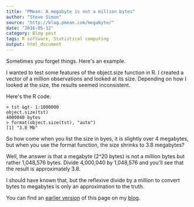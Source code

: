 ```yaml
---
title: "PMean: A megabyte is not a million bytes"
author: "Steve Simon"
source: "http://blog.pmean.com/megabyte/"
date: "2016-05-12"
category: Blog post
tags: R software, Statistical computing
output: html_document
---
```


Sometimes you forget things. Here's an example.

<!---More--->

I wanted to test some features of the object.size function in R. I created a vector of a million observations and looked at its size. Depending on how I looked at the size, the results seemed inconsistent.

Here's the R code.

```{}
> tst &gt- 1:1000000
object.size(tst)
4000040 bytes
> format(object.size(tst), "auto")
[1] "3.8 Mb"
```

So how come when you list the size in byes, it is slightly over 4 megabytes, but when you use the format function, the size shrinks to 3.8 megabytes?

Well, the answer is that a megabyte (2\^20 bytes) is not a million bytes but rather 1,048,576 bytes. Divide 4,000,040 by 1,048,576 and you'll see that the result is approximately 3.8.

I should have known that, but the reflexive divide by a million to convert bytes to megabytes is only an approximation to the truth.

You can find an [earlier version][sim1] of this page on my [blog][sim2].

[sim1]: http://blog.pmean.com/megabyte/
[sim2]: http://blog.pmean.com
